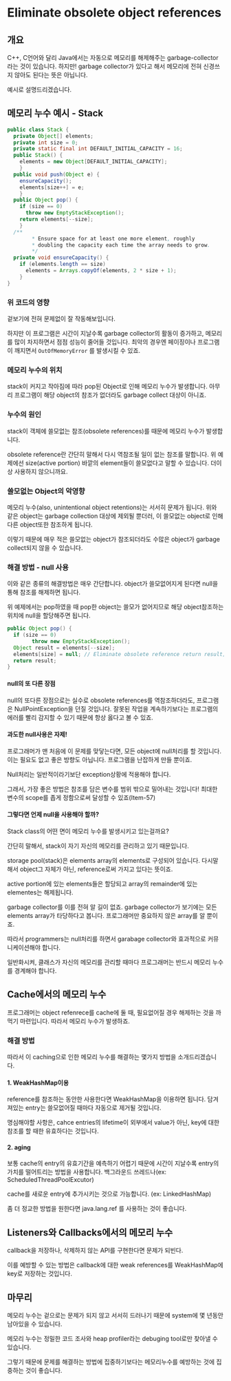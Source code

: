 # Eliminate obsolete object references

## 개요

C++, C언어와 달리 Java에서는 자동으로 메모리를 해제해주는 garbage-collector라는 것이 있습니다. 하지만! garbage collector가 있다고 해서 메모리에 전혀 신경쓰지 않아도 된다는 뜻은 아닙니다.



예시로 설명드리겠습니다.



## 메모리 누수 예시 - Stack

```java
public class Stack {
  private Object[] elements;
  private int size = 0;
  private static final int DEFAULT_INITIAL_CAPACITY = 16;
  public Stack() {
    elements = new Object[DEFAULT_INITIAL_CAPACITY];
	}
  public void push(Object e) {
    ensureCapacity();
    elements[size++] = e;
	}
  public Object pop() {
    if (size == 0)
      throw new EmptyStackException();
    return elements[--size];
	}
  /**
        * Ensure space for at least one more element, roughly
        * doubling the capacity each time the array needs to grow.
        */
  private void ensureCapacity() {
    if (elements.length == size)
      elements = Arrays.copyOf(elements, 2 * size + 1);
	}
}
```

### 위 코드의 영향

겉보기에 전혀 문제없이 잘 작동해보입니다. 

하지만 이 프로그램은 시간이 지날수록 garbage collector의 활동이 증가하고, 메모리를 많이 차지하면서 점점 성능이 줄어들 것입니다. 최악의 경우엔 페이징이나 프로그램이 깨지면서 `OutOfMemoryError`  를 발생시킬 수 있죠.



### 메모리 누수의 위치

stack이 커지고 작아짐에 따라 pop된 Object로 인해 메모리 누수가 발생합니다. 아무리 프로그램이 해당 object의 참조가 없더라도 garbage collect 대상이 아니죠. 



### 누수의 원인

stack이 객체에 쓸모없는 참조(obsolete references)를 때문에 메모리 누수가 발생합니다. 

obsolete reference란 간단히 말해서 다시 역참조될 일이 없는 참조를 말합니다. 위 예제에선 size(active portion) 바깥의 element들이 쓸모없다고 말할 수 있습니다. 더이상 사용하지 않으니까요.



### 쓸모없는 Object의 악영향

메모리 누수(also, unintentional object retentions)는 서서히 문제가 됩니다. 위와 같은 object는 garbage collection 대상에 제외될 뿐더러, 이 쓸모없는 object로 인해 다른 object또한 참조하게 됩니다.

이렇기 때문에 매우 적은 쓸모없는 object가 참조되더라도 수많은 object가 garbage collect되지 않을 수 있습니다.



### 해결 방법 - null 사용

이와 같은 종류의 해결방법은 매우 간단합니다. object가 쓸모없어지게 된다면 null을 통해 참조를 해제하면 됩니다.

위 예제에서는 pop하였을 때 pop한 object는 쓸모가 없어지므로 해당 object참조하는 위치에 null을 할당해주면 됩니다.

```java
public Object pop() {
  if (size == 0)
		throw new EmptyStackException();
  Object result = elements[--size];
  elements[size] = null; // Eliminate obsolete reference return result;
  return result;
}
```

#### null의 또 다른 장점

null의 또다른 장점으로는 실수로 obsolete  references를 역참조하더라도, 프로그램은 NullPointException을 던질 것입니다. 잘못된 작업을 계속하기보다는 프로그램의 에러를 빨리 감지할 수 있기 때문에 항상 옳다고 볼 수 있죠.



#### 과도한 null사용은 자제!

프로그래머가 맨 처음에 이 문제를 맞닿는다면, 모든 object에 null처리를 할 것입니다. 이는 필요도 없고 좋은 방향도 아닙니다. 프로그램을 난잡하게 만들 뿐이죠.

Null처리는 일반적이라기보단 exception상황에 적용해야 합니다.

그래서, 가장 좋은 방법은 참조를 담은 변수를 범위 밖으로 밀어내는 것입니다! 최대한 변수의 scope를 좁게 정함으로써 달성할 수 있죠(Item-57)



#### 그렇다면 언제 null을 사용해야 할까?

Stack class의 어떤 면이 메모리 누수를 발생시키고 있는걸까요?

간단히 말해서, stack이 자기 자신의 메모리를 관리하고 있기 때문입니다.

storage pool(stack)은 elements array의 elements로 구성되어 있습니다. 다시말해서 object그 자체가 아닌, reference로써 가지고 있다는 뜻이죠.

active portion에 있는 elements들은 할당되고 array의 remainder에 있는 elementes는 해제됩니다. 

garbage collector를 이를 전혀 알 길이 없죠. garbage collector가 보기에는 모든 elements array가 타당하다고 봅니다. 프로그래머만 중요하지 않은 array를 알 뿐이죠.

따라서 programmers는 null처리를 하면서 garabage collector와 효과적으로 커뮤니케이션해야 합니다.



일반화시켜, 클래스가 자신의 메모리를 관리할 때마다 프로그래머는 반드시 메모리 누수를 경계해야 합니다.



## Cache에서의 메모리 누수

프로그래머는 object refenrece를 cache에 둘 때, 필요없어질 경우 해제하는 것을 까먹기 마련입니다. 따라서 메모리 누수가 발생하죠.



### 해결 방법

따라서 이 caching으로 인한 메모리 누수를 해결하는 몇가지 방법을 소개드리겠습니다.

#### 1. WeakHashMap이용

reference를 참조하는 동안한 사용한다면 WeakHashMap을 이용하면 됩니다. 담겨져있는 entry는 쓸모없어질 때마다 자동으로 제거될 것입니다.

명심해야할 사항은, cahce entries의 lifetime이 외부에서 value가 아닌, key에 대한 참조를 할 때한 유효하다는 것입니다.

#### 2. aging

보통 cache의 entry의 유효기간을 예측하기 어렵기 때문에 시간이 지날수록 entry의 가치를 떨어트리는 방법을 사용합니다. 백그라운드 쓰레드나(ex: ScheduledThreadPoolExcutor) 

cache를 새로운 entry에 추가시키는 것으로 가능합니다. (ex: LinkedHashMap)

좀 더 정교한 방법을 원한다면 java.lang.ref 를 사용하는 것이 좋습니다.



## Listeners와 Callbacks에서의 메모리 누수

callback을 저장하나, 삭제하지 않는 API를 구현한다면 문제가 되빈다.

이를 예방할 수 있는 방법은 callback에 대한 weak references를 WeakHashMap에 key로 저장하는 것입니다.



## 마무리

메모리 누수는 겉으로는 문제가 되지 않고 서서히 드러나기 때문에 system에 몇 년동안 남아있을 수 있습니다. 

메모리 누수는 정밀한 코드 조사와 heap profiler라는 debuging tool로만 찾아낼 수 있습니다.

그렇기 때문에 문제를 해결하는 방법에 집중하기보다는 메모리누수를 예방하는 것에 집중하는 것이 좋습니다.

